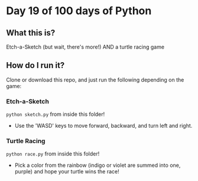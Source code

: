 # Day 19 of 100 days of Python

## What this is?
Etch-a-Sketch (but wait, there's more!) AND a turtle racing game

## How do I run it?
Clone or download this repo, and just run the following depending on the game:

### Etch-a-Sketch
`python sketch.py` from inside this folder!

- Use the 'WASD' keys to move forward, backward, and turn left and right.

### Turtle Racing
`python race.py` from inside this folder!

- Pick a color from the rainbow (indigo or violet are summed into one, purple) and hope your turtle wins the race!
